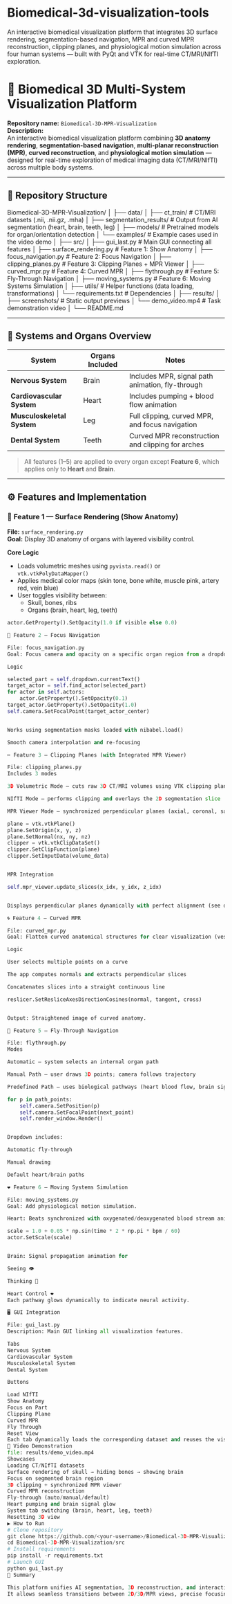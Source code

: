 # Biomedical-3d-visualization-tools
An interactive biomedical visualization platform that integrates 3D surface rendering, segmentation-based navigation, MPR and curved MPR reconstruction, clipping planes, and physiological motion simulation across four human systems — built with PyQt and VTK for real-time CT/MRI/NIfTI exploration.
# 🧠 Biomedical 3D Multi-System Visualization Platform

**Repository name:** `Biomedical-3D-MPR-Visualization`  
**Description:**  
An interactive biomedical visualization platform combining **3D anatomy rendering**, **segmentation-based navigation**, **multi-planar reconstruction (MPR)**, **curved reconstruction**, and **physiological motion simulation** — designed for real-time exploration of medical imaging data (CT/MRI/NIfTI) across multiple body systems.

---

## 📂 Repository Structure
Biomedical-3D-MPR-Visualization/
│
├── data/
│ ├── ct_train/ # CT/MRI datasets (.nii, .nii.gz, .mha)
│ ├── segmentation_results/ # Output from AI segmentation (heart, brain, teeth, leg)
│ ├── models/ # Pretrained models for organ/orientation detection
│ └── examples/ # Example cases used in the video demo
│
├── src/
│ ├── gui_last.py # Main GUI connecting all features
│ ├── surface_rendering.py # Feature 1: Show Anatomy
│ ├── focus_navigation.py # Feature 2: Focus Navigation
│ ├── clipping_planes.py # Feature 3: Clipping Planes + MPR Viewer
│ ├── curved_mpr.py # Feature 4: Curved MPR
│ ├── flythrough.py # Feature 5: Fly-Through Navigation
│ ├── moving_systems.py # Feature 6: Moving Systems Simulation
│ ├── utils/ # Helper functions (data loading, transformations)
│ └── requirements.txt # Dependencies
│
├── results/
│ ├── screenshots/ # Static output previews
│ └── demo_video.mp4 # Task demonstration video
│
└── README.md


---

## 🧩 Systems and Organs Overview

| System | Organs Included | Notes |
|--------|------------------|-------|
| **Nervous System** | Brain | Includes MPR, signal path animation, fly-through |
| **Cardiovascular System** | Heart | Includes pumping + blood flow animation |
| **Musculoskeletal System** | Leg | Full clipping, curved MPR, and focus navigation |
| **Dental System** | Teeth | Curved MPR reconstruction and clipping for arches |

> All features (1–5) are applied to every organ except **Feature 6**, which applies only to **Heart** and **Brain**.

---

## ⚙️ Features and Implementation

### 🩻 **Feature 1 — Surface Rendering (Show Anatomy)**
**File:** `surface_rendering.py`  
**Goal:** Display 3D anatomy of organs with layered visibility control.

**Core Logic**
- Loads volumetric meshes using `pyvista.read()` or `vtk.vtkPolyDataMapper()`
- Applies medical color maps (skin tone, bone white, muscle pink, artery red, vein blue)
- User toggles visibility between:
  - Skull, bones, ribs  
  - Organs (brain, heart, leg, teeth)

```python
actor.GetProperty().SetOpacity(1.0 if visible else 0.0)

🎯 Feature 2 — Focus Navigation

File: focus_navigation.py
Goal: Focus camera and opacity on a specific organ region from a dropdown.

Logic

selected_part = self.dropdown.currentText()
target_actor = self.find_actor(selected_part)
for actor in self.actors:
    actor.GetProperty().SetOpacity(0.1)
target_actor.GetProperty().SetOpacity(1.0)
self.camera.SetFocalPoint(target_actor_center)


Works using segmentation masks loaded with nibabel.load()

Smooth camera interpolation and re-focusing

✂️ Feature 3 — Clipping Planes (with Integrated MPR Viewer)

File: clipping_planes.py
Includes 3 modes

3D Volumetric Mode – cuts raw 3D CT/MRI volumes using VTK clipping planes

NIfTI Mode – performs clipping and overlays the 2D segmentation slice

MPR Viewer Mode – synchronized perpendicular planes (axial, coronal, sagittal) with real-time movement

plane = vtk.vtkPlane()
plane.SetOrigin(x, y, z)
plane.SetNormal(nx, ny, nz)
clipper = vtk.vtkClipDataSet()
clipper.SetClipFunction(plane)
clipper.SetInputData(volume_data)


MPR Integration

self.mpr_viewer.update_slices(x_idx, y_idx, z_idx)


Displays perpendicular planes dynamically with perfect alignment (see demo images).

🌀 Feature 4 — Curved MPR

File: curved_mpr.py
Goal: Flatten curved anatomical structures for clear visualization (vessels, dental arches, etc.)

Logic

User selects multiple points on a curve

The app computes normals and extracts perpendicular slices

Concatenates slices into a straight continuous line

reslicer.SetResliceAxesDirectionCosines(normal, tangent, cross)


Output: Straightened image of curved anatomy.

🚀 Feature 5 — Fly-Through Navigation

File: flythrough.py
Modes

Automatic – system selects an internal organ path

Manual Path – user draws 3D points; camera follows trajectory

Predefined Path – uses biological pathways (heart blood flow, brain signal path)

for p in path_points:
    self.camera.SetPosition(p)
    self.camera.SetFocalPoint(next_point)
    self.render_window.Render()


Dropdown includes:

Automatic fly-through

Manual drawing

Default heart/brain paths

❤️ Feature 6 — Moving Systems Simulation

File: moving_systems.py
Goal: Add physiological motion simulation.

Heart: Beats synchronized with oxygenated/deoxygenated blood stream animation

scale = 1.0 + 0.05 * np.sin(time * 2 * np.pi * bpm / 60)
actor.SetScale(scale)


Brain: Signal propagation animation for

Seeing 👁️

Thinking 💭

Heart Control ❤️
Each pathway glows dynamically to indicate neural activity.

🖥️ GUI Integration

File: gui_last.py
Description: Main GUI linking all visualization features.

Tabs
Nervous System
Cardiovascular System
Musculoskeletal System
Dental System

Buttons

Load NIfTI
Show Anatomy
Focus on Part
Clipping Plane
Curved MPR
Fly Through
Reset View
Each tab dynamically loads the corresponding dataset and reuses the visualization pipeline.
🎥 Video Demonstration
file: results/demo_video.mp4
Showcases
Loading CT/NIfTI datasets
Surface rendering of skull → hiding bones → showing brain
Focus on segmented brain region
3D clipping + synchronized MPR viewer
Curved MPR reconstruction
Fly-through (auto/manual/default)
Heart pumping and brain signal glow
System tab switching (brain, heart, leg, teeth)
Resetting 3D view
▶️ How to Run
# Clone repository
git clone https://github.com/<your-username>/Biomedical-3D-MPR-Visualization.git
cd Biomedical-3D-MPR-Visualization/src
# Install requirements
pip install -r requirements.txt
# Launch GUI
python gui_last.py
🧠 Summary

This platform unifies AI segmentation, 3D reconstruction, and interactive anatomical exploration into one powerful tool.
It allows seamless transitions between 2D/3D/MPR views, precise focusing, and dynamic physiological simulation — making it ideal for medical education, research, and clinical visualization.

